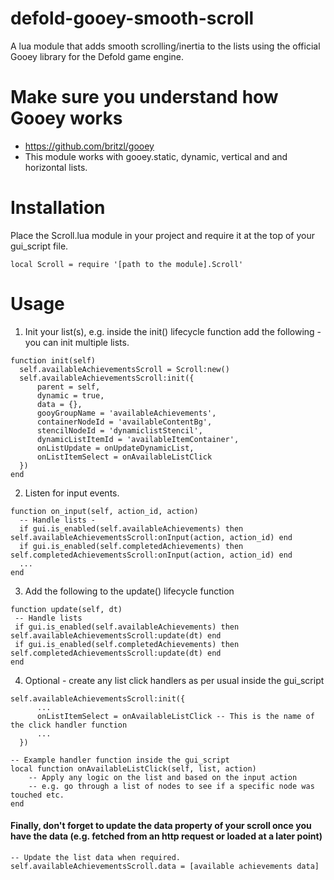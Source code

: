# defold-gooey-smooth-scroll
A lua module that adds smooth scrolling/inertia to the lists using the official Gooey library for the Defold game engine.

# Make sure you understand how Gooey works
- https://github.com/britzl/gooey
- This module works with gooey.static, dynamic, vertical and and horizontal lists.

# Installation
Place the Scroll.lua module in your project and require it at the top of your gui_script file.
``` 
local Scroll = require '[path to the module].Scroll'
```

# Usage
1. Init your list(s), e.g. inside the init() lifecycle function add the following - you can init multiple lists.
  ```
  function init(self)
    self.availableAchievementsScroll = Scroll:new()
    self.availableAchievementsScroll:init({
        parent = self,
        dynamic = true,
        data = {},
        gooyGroupName = 'availableAchievements',
        containerNodeId = 'availableContentBg',
        stencilNodeId = 'dynamiclistStencil',
        dynamicListItemId = 'availableItemContainer',
        onListUpdate = onUpdateDynamicList,
        onListItemSelect = onAvailableListClick
    })
  end
  ```

2. Listen for input events.
 ```
 function on_input(self, action_id, action)
   -- Handle lists - 
   if gui.is_enabled(self.availableAchievements) then self.availableAchievementsScroll:onInput(action, action_id) end
   if gui.is_enabled(self.completedAchievements) then self.completedAchievementsScroll:onInput(action, action_id) end
   ...
 end
 ```

3. Add the following to the update() lifecycle function
 ```
 function update(self, dt)
  -- Handle lists
  if gui.is_enabled(self.availableAchievements) then self.availableAchievementsScroll:update(dt) end
  if gui.is_enabled(self.completedAchievements) then self.completedAchievementsScroll:update(dt) end
 end
 ```

4. Optional - create any list click handlers as per usual inside the gui_script
```
self.availableAchievementsScroll:init({
      ...
      onListItemSelect = onAvailableListClick -- This is the name of the click handler function
      ...
  })

-- Example handler function inside the gui_script
local function onAvailableListClick(self, list, action)
    -- Apply any logic on the list and based on the input action
    -- e.g. go through a list of nodes to see if a specific node was touched etc.
end
```

#### Finally, don't forget to update the data property of your scroll once you have the data (e.g. fetched from an http request or loaded at a later point)
```
-- Update the list data when required.
self.availableAchievementsScroll.data = [available achievements data]
```



